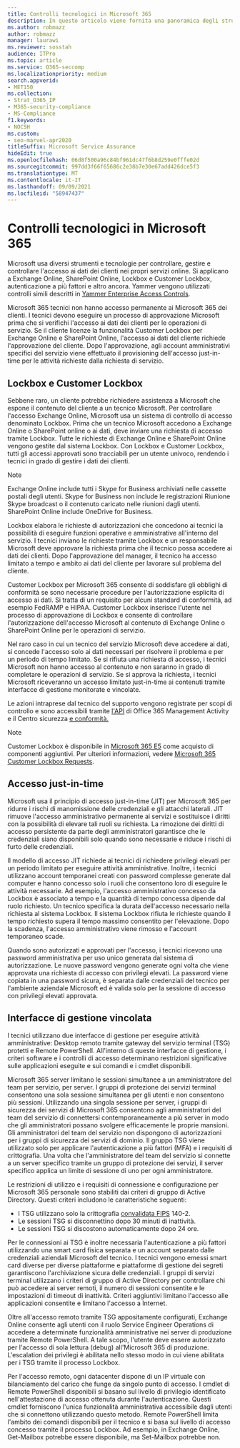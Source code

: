 ```yaml
---
title: Controlli tecnologici in Microsoft 365
description: In questo articolo viene fornita una panoramica degli strumenti e delle tecnologie utilizzati da Microsoft per il controllo della tecnologia in Microsoft 365.
ms.author: robmazz
author: robmazz
manager: laurawi
ms.reviewer: sosstah
audience: ITPro
ms.topic: article
ms.service: O365-seccomp
ms.localizationpriority: medium
search.appverid:
- MET150
ms.collection:
- Strat_O365_IP
- M365-security-compliance
- MS-Compliance
f1.keywords:
- NOCSH
ms.custom:
- seo-marvel-apr2020
titleSuffix: Microsoft Service Assurance
hideEdit: true
ms.openlocfilehash: 06d8f500a96c84bf961dc47f6b8d259e0fffe02d
ms.sourcegitcommit: 997dd3f66f65686c2e38b7e30e67add426dce5f3
ms.translationtype: MT
ms.contentlocale: it-IT
ms.lasthandoff: 09/09/2021
ms.locfileid: "58947437"
---
```

# <a name="technology-controls-in-microsoft-365"></a>Controlli tecnologici in Microsoft 365 

Microsoft usa diversi strumenti e tecnologie per controllare, gestire e controllare l'accesso ai dati dei clienti nei propri servizi online. Si applicano a Exchange Online, SharePoint Online, Lockbox e Customer Lockbox, autenticazione a più fattori e altro ancora. Yammer vengono utilizzati controlli simili descritti in [Yammer Enterprise Access Controls](assurance-yammer-enterprise-access-controls.md).

Microsoft 365 tecnici non hanno accesso permanente ai Microsoft 365 dei clienti. I tecnici devono eseguire un processo di approvazione Microsoft prima che si verifichi l'accesso ai dati dei clienti per le operazioni di servizio. Se il cliente licenze la funzionalità Customer Lockbox per Exchange Online e SharePoint Online, l'accesso ai dati del cliente richiede l'approvazione del cliente. Dopo l'approvazione, agli account amministrativi specifici del servizio viene effettuato il provisioning dell'accesso just-in-time per le attività richieste dalla richiesta di servizio.

## <a name="lockbox-and-customer-lockbox"></a>Lockbox e Customer Lockbox

Sebbene raro, un cliente potrebbe richiedere assistenza a Microsoft che espone il contenuto del cliente a un tecnico Microsoft. Per controllare l'accesso Exchange Online, Microsoft usa un sistema di controllo di accesso denominato Lockbox. Prima che un tecnico Microsoft accedono a Exchange Online o SharePoint online o ai dati, deve inviare una richiesta di accesso tramite Lockbox. Tutte le richieste di Exchange Online e SharePoint Online vengono gestite dal sistema Lockbox. Con Lockbox e Customer Lockbox, tutti gli accessi approvati sono tracciabili per un utente univoco, rendendo i tecnici in grado di gestire i dati dei clienti.

> [!NOTE]
> Exchange Online include tutti i Skype for Business archiviati nelle cassette postali degli utenti. Skype for Business non include le registrazioni Riunione Skype broadcast o il contenuto caricato nelle riunioni dagli utenti. SharePoint Online include OneDrive for Business.

Lockbox elabora le richieste di autorizzazioni che concedono ai tecnici la possibilità di eseguire funzioni operative e amministrative all'interno del servizio. I tecnici inviano le richieste tramite Lockbox e un responsabile Microsoft deve approvare la richiesta prima che il tecnico possa accedere ai dati dei clienti. Dopo l'approvazione del manager, il tecnico ha accesso limitato a tempo e ambito ai dati del cliente per lavorare sul problema del cliente.

Customer Lockbox per Microsoft 365 consente di soddisfare gli obblighi di conformità se sono necessarie procedure per l'autorizzazione esplicita di accesso ai dati. Si tratta di un requisito per alcuni standard di conformità, ad esempio FedRAMP e HIPAA. Customer Lockbox inserisce l'utente nel processo di approvazione di Lockbox e consente di controllare l'autorizzazione dell'accesso Microsoft al contenuto di Exchange Online o SharePoint Online per le operazioni di servizio.

Nel raro caso in cui un tecnico del servizio Microsoft deve accedere ai dati, si concede l'accesso solo ai dati necessari per risolvere il problema e per un periodo di tempo limitato. Se si rifiuta una richiesta di accesso, i tecnici Microsoft non hanno accesso al contenuto e non saranno in grado di completare le operazioni di servizio. Se si approva la richiesta, i tecnici Microsoft riceveranno un accesso limitato just-in-time ai contenuti tramite interfacce di gestione monitorate e vincolate.

Le azioni intraprese dal tecnico del supporto vengono registrate per scopi di controllo e sono accessibili tramite [l'API](/office/office-365-management-api/get-started-with-office-365-management-apis) di Office 365 Management Activity e il Centro sicurezza [e conformità.](https://protection.office.com/)

>[!NOTE]
> Customer Lockbox è disponibile in [Microsoft 365 E5](https://products.office.com/business/office-365-enterprise-e5-business-software) come acquisto di componenti aggiuntivi. Per ulteriori informazioni, vedere [Microsoft 365 Customer Lockbox Requests](https://support.office.com/article/Office-365-Customer-Lockbox-Requests-36f9cdd1-e64c-421b-a7e4-4a54d16440a2).

## <a name="just-in-time-access"></a>Accesso just-in-time

Microsoft usa il principio di accesso just-in-time (JIT) per Microsoft 365 per ridurre i rischi di manomissione delle credenziali e gli attacchi laterali. JIT rimuove l'accesso amministrativo permanente ai servizi e sostituisce i diritti con la possibilità di elevare tali ruoli su richiesta. La rimozione dei diritti di accesso persistente da parte degli amministratori garantisce che le credenziali siano disponibili solo quando sono necessarie e riduce i rischi di furto delle credenziali.

Il modello di accesso JIT richiede ai tecnici di richiedere privilegi elevati per un periodo limitato per eseguire attività amministrative. Inoltre, i tecnici utilizzano account temporanei creati con password complesse generate dal computer e hanno concesso solo i ruoli che consentono loro di eseguire le attività necessarie. Ad esempio, l'accesso amministrativo concesso da Lockbox è associato a tempo e la quantità di tempo concessa dipende dal ruolo richiesto. Un tecnico specifica la durata dell'accesso necessario nella richiesta al sistema Lockbox. Il sistema Lockbox rifiuta le richieste quando il tempo richiesto supera il tempo massimo consentito per l'elevazione. Dopo la scadenza, l'accesso amministrativo viene rimosso e l'account temporaneo scade.

Quando sono autorizzati e approvati per l'accesso, i tecnici ricevono una password amministrativa per uso unico generata dal sistema di autorizzazione. Le nuove password vengono generate ogni volta che viene approvata una richiesta di accesso con privilegi elevati. La password viene copiata in una password sicura, è separata dalle credenziali del tecnico per l'ambiente aziendale Microsoft ed è valida solo per la sessione di accesso con privilegi elevati approvata.

## <a name="constrained-management-interfaces"></a>Interfacce di gestione vincolata

I tecnici utilizzano due interfacce di gestione per eseguire attività amministrative: Desktop remoto tramite gateway del servizio terminal (TSG) protetti e Remote PowerShell. All'interno di queste interfacce di gestione, i criteri software e i controlli di accesso determinano restrizioni significative sulle applicazioni eseguite e sui comandi e i cmdlet disponibili.

Microsoft 365 server limitano le sessioni simultanee a un amministratore del team per servizio, per server. I gruppi di protezione dei servizi terminal consentono una sola sessione simultanea per gli utenti e non consentono più sessioni. Utilizzando una singola sessione per server, i gruppi di sicurezza dei servizi di Microsoft 365 consentono agli amministratori del team del servizio di connettersi contemporaneamente a più server in modo che gli amministratori possano svolgere efficacemente le proprie mansioni. Gli amministratori del team del servizio non dispongono di autorizzazioni per i gruppi di sicurezza dei servizi di dominio. Il gruppo TSG viene utilizzato solo per applicare l'autenticazione a più fattori (MFA) e i requisiti di crittografia. Una volta che l'amministratore del team del servizio si connette a un server specifico tramite un gruppo di protezione dei servizi, il server specifico applica un limite di sessione di uno per ogni amministratore.

Le restrizioni di utilizzo e i requisiti di connessione e configurazione per Microsoft 365 personale sono stabiliti dai criteri di gruppo di Active Directory. Questi criteri includono le caratteristiche seguenti:

- I TSG utilizzano solo la crittografia [convalidata FIPS](https://www.microsoft.com/TrustCenter/Compliance/FIPS) 140-2.
- Le sessioni TSG si disconnettino dopo 30 minuti di inattività.
- Le sessioni TSG si discostono automaticamente dopo 24 ore.

Per le connessioni ai TSG è inoltre necessaria l'autenticazione a più fattori utilizzando una smart card fisica separata e un account separato dalle credenziali aziendali Microsoft del tecnico. I tecnici vengono emessi smart card diverse per diverse piattaforme e piattaforme di gestione dei segreti garantiscono l'archiviazione sicura delle credenziali. I gruppi di servizi terminal utilizzano i criteri di gruppo di Active Directory per controllare chi può accedere ai server remoti, il numero di sessioni consentite e le impostazioni di timeout di inattività. Criteri aggiuntivi limitano l'accesso alle applicazioni consentite e limitano l'accesso a Internet.

Oltre all'accesso remoto tramite TSG appositamente configurati, Exchange Online consente agli utenti con il ruolo Service Engineer Operations di accedere a determinate funzionalità amministrative nei server di produzione tramite Remote PowerShell. A tale scopo, l'utente deve essere autorizzato per l'accesso di sola lettura (debug) all'Microsoft 365 di produzione. L'escalation dei privilegi è abilitata nello stesso modo in cui viene abilitata per i TSG tramite il processo Lockbox.

Per l'accesso remoto, ogni datacenter dispone di un IP virtuale con bilanciamento del carico che funge da singolo punto di accesso. I cmdlet di Remote PowerShell disponibili si basano sul livello di privilegio identificato nell'attestazione di accesso ottenuta durante l'autenticazione. Questi cmdlet forniscono l'unica funzionalità amministrativa accessibile dagli utenti che si connettono utilizzando questo metodo. Remote PowerShell limita l'ambito dei comandi disponibili per il tecnico e si basa sul livello di accesso concesso tramite il processo Lockbox. Ad esempio, in Exchange Online, Get-Mailbox potrebbe essere disponibile, ma Set-Mailbox potrebbe non.
